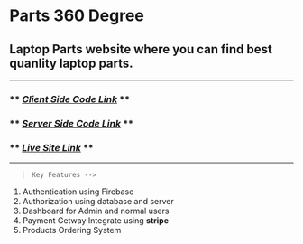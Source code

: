 # Parts 360 Degree
## Laptop Parts website where you can find best quanlity laptop parts.


---


###  ** *[Client Side Code Link](https://github.com/MajedHasan/laptop-parts-360-degree-website.git)* **
###  ** *[Server Side Code Link](https://github.com/MajedHasan/laptop-parts-360-degree-website-server-side.git)* ** 
###  ** *[Live Site Link](https://p-hero-assignment-12.web.app/)* ** 


---


> `Key Features -->`
01. Authentication using Firebase
02. Authorization using database and server
03. Dashboard for Admin and normal users
04. Payment Getway Integrate using **stripe**
05. Products Ordering System